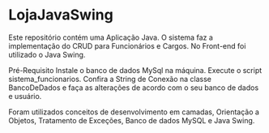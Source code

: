 # LojaJavaSwing

Este repositório contém uma Aplicação Java. O sistema faz a implementação do CRUD para Funcionários e Cargos. No Front-end foi utilizado o Java Swing.

Pré-Requisito Instale o banco de dados MySql na máquina. Execute o script sistema_funcionarios. Confira a String de Conexão na classe BancoDeDados e faça as alterações de acordo com o seu banco de dados e usuário.

Foram utilizados conceitos de desenvolvimento em camadas, Orientação a Objetos, Tratamento de Exceções, Banco de dados MySQL e Java Swing.
